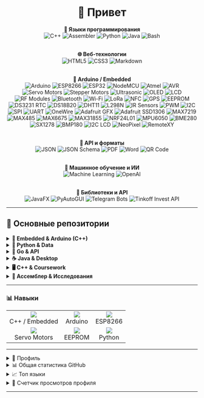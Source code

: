 <h1 align="center">👋 Привет </h1>
<div align="center">

  <!-- ЯЗЫКИ -->
  <strong>🧠 Языки программирования</strong><br/>
  <img src="https://img.shields.io/badge/C%2B%2B-00599C?style=flat&logo=c%2B%2B" alt="C++"/>
  <img src="https://img.shields.io/badge/Assembler-DA1884?style=flat" alt="Assembler"/>
  <img src="https://img.shields.io/badge/Python-3776AB?style=flat&logo=python&logoColor=white" alt="Python"/>
  <img src="https://img.shields.io/badge/Java-007396?style=flat&logo=java&logoColor=white" alt="Java"/>
  <img src="https://img.shields.io/badge/Bash-4EAA25?style=flat&logo=gnu-bash&logoColor=white" alt="Bash"/>
  <br/><br/>

  <!-- ВЕБ -->
  <strong>🌐 Веб-технологии</strong><br/>
  <img src="https://img.shields.io/badge/HTML5-E34F26?style=flat&logo=html5&logoColor=white" alt="HTML5"/>
  <img src="https://img.shields.io/badge/CSS3-1572B6?style=flat&logo=css3&logoColor=white" alt="CSS3"/>
  <img src="https://img.shields.io/badge/Markdown-000000?style=flat&logo=markdown&logoColor=white" alt="Markdown"/>
  <br/><br/>

  <!-- АРДУИНО -->
  <strong>🔩 Arduino / Embedded</strong><br/>
  <img src="https://img.shields.io/badge/Arduino-00979D?style=flat&logo=arduino&logoColor=white" alt="Arduino"/>
  <img src="https://img.shields.io/badge/ESP8266-4C4C4C?style=flat&logo=espressif&logoColor=white" alt="ESP8266"/>
  <img src="https://img.shields.io/badge/ESP32-2C6BED?style=flat&logo=espressif&logoColor=white" alt="ESP32"/>
  <img src="https://img.shields.io/badge/NodeMCU-0078A8?style=flat&logo=nodemcu&logoColor=white" alt="NodeMCU"/>
  <img src="https://img.shields.io/badge/Atmel-ED1C24?style=flat&logo=atmel&logoColor=white" alt="Atmel"/>
  <img src="https://img.shields.io/badge/AVR-0052CC?style=flat&logo=avr&logoColor=white" alt="AVR"/>
  <img src="https://img.shields.io/badge/ServoMotors-grey?style=flat" alt="Servo Motors"/>
  <img src="https://img.shields.io/badge/StepperMotors-FF5733?style=flat" alt="Stepper Motors"/>
  <img src="https://img.shields.io/badge/Ultrasonic-FFC107?style=flat" alt="Ultrasonic"/>
  <img src="https://img.shields.io/badge/OLED-000000?style=flat&logo=monochrome" alt="OLED"/>
  <img src="https://img.shields.io/badge/LCD-007ACC?style=flat&logo=monochrome" alt="LCD"/>
  <img src="https://img.shields.io/badge/RF_Modules-007ACC?style=flat" alt="RF Modules"/>
  <img src="https://img.shields.io/badge/Bluetooth-2AA2C9?style=flat&logo=bluetooth&logoColor=white" alt="Bluetooth"/>
  <img src="https://img.shields.io/badge/Wi-Fi-FF6C37?style=flat&logo=wifi&logoColor=white" alt="Wi-Fi"/>
  <img src="https://img.shields.io/badge/LoRa-2F4F4F?style=flat" alt="LoRa"/>
  <img src="https://img.shields.io/badge/NFC-3DDC84?style=flat" alt="NFC"/>
  <img src="https://img.shields.io/badge/GPS-008080?style=flat" alt="GPS"/>
  <img src="https://img.shields.io/badge/EEPROM-555555?style=flat" alt="EEPROM"/>
  <img src="https://img.shields.io/badge/DS3231_RTC-6C7A89?style=flat" alt="DS3231 RTC"/>
  <img src="https://img.shields.io/badge/DS18B20-FF69B4?style=flat" alt="DS18B20"/>
  <img src="https://img.shields.io/badge/DHT11-F88379?style=flat" alt="DHT11"/>
  <img src="https://img.shields.io/badge/L298N-007ACC?style=flat" alt="L298N"/>
  <img src="https://img.shields.io/badge/IR_Sensors-000000?style=flat" alt="IR Sensors"/>
  <img src="https://img.shields.io/badge/PWM-FF4500?style=flat" alt="PWM"/>
  <img src="https://img.shields.io/badge/I2C-FF6C37?style=flat" alt="I2C"/>
  <img src="https://img.shields.io/badge/SPI-003A70?style=flat" alt="SPI"/>
  <img src="https://img.shields.io/badge/UART-4D4D4D?style=flat" alt="UART"/>
  <img src="https://img.shields.io/badge/OneWire-000000?style=flat" alt="OneWire"/>
  <img src="https://img.shields.io/badge/Adafruit_GFX-00A4E0?style=flat" alt="Adafruit GFX"/>
  <img src="https://img.shields.io/badge/Adafruit_SSD1306-000000?style=flat" alt="Adafruit SSD1306"/>
  <img src="https://img.shields.io/badge/MAX7219-FF0000?style=flat" alt="MAX7219"/>
  <img src="https://img.shields.io/badge/MAX485-0078D7?style=flat" alt="MAX485"/>
  <img src="https://img.shields.io/badge/MAX6675-008080?style=flat" alt="MAX6675"/>
  <img src="https://img.shields.io/badge/MAX31855-8B0000?style=flat" alt="MAX31855"/>
  <img src="https://img.shields.io/badge/NRF24L01-4B0082?style=flat" alt="NRF24L01"/>
  <img src="https://img.shields.io/badge/MPU6050-800080?style=flat" alt="MPU6050"/>
  <img src="https://img.shields.io/badge/BME280-008B8B?style=flat" alt="BME280"/>
  <img src="https://img.shields.io/badge/SX1278-483D8B?style=flat" alt="SX1278"/>
  <img src="https://img.shields.io/badge/BMP180-0053A0?style=flat" alt="BMP180"/>
  <img src="https://img.shields.io/badge/I2C_LCD-007ACC?style=flat" alt="I2C LCD"/>
  <img src="https://img.shields.io/badge/NeoPixel-FF1493?style=flat" alt="NeoPixel"/>
  <img src="https://img.shields.io/badge/RemoteXY-1E90FF?style=flat" alt="RemoteXY"/>
  <br/><br/>

  <!-- API / ФОРМАТЫ -->
  <strong>🧩 API и форматы</strong><br/>
  <img src="https://img.shields.io/badge/JSON-000000?style=flat&logo=json&logoColor=white" alt="JSON"/>
  <img src="https://img.shields.io/badge/JSON_Schema-000000?style=flat&logo=json&logoColor=white" alt="JSON Schema"/>
  <img src="https://img.shields.io/badge/PDF-FF0000?style=flat&logo=adobepdf&logoColor=white" alt="PDF"/>
  <img src="https://img.shields.io/badge/Word-2B579A?style=flat&logo=microsoftword&logoColor=white" alt="Word"/>
  <img src="https://img.shields.io/badge/QR_Code-000000?style=flat&logo=qr-code&logoColor=white" alt="QR Code"/>
  <br/><br/>

  <!-- ML / ИИ -->
  <strong>🧠 Машинное обучение и ИИ</strong><br/>
  <img src="https://img.shields.io/badge/Machine_Learning-FF6F61?style=flat&logo=tensorflow&logoColor=white" alt="Machine Learning"/>
  <img src="https://img.shields.io/badge/OpenAI-412991?style=flat&logo=openai&logoColor=white" alt="OpenAI"/>
  <br/><br/>

  <!-- Инструменты / Фреймворки -->
  <strong>🔧 Библиотеки и API</strong><br/>
  <img src="https://img.shields.io/badge/JavaFX-2C2255?style=flat" alt="JavaFX"/>
  <img src="https://img.shields.io/badge/PyAutoGUI-FFA500?style=flat" alt="PyAutoGUI"/>
  <img src="https://img.shields.io/badge/Telegram_Bots-0088CC?style=flat&logo=telegram&logoColor=white" alt="Telegram Bots"/>
  <img src="https://img.shields.io/badge/Tinkoff_Invest_API-0C2C84?style=flat" alt="Tinkoff Invest API"/>

</div>




---

## 🚀 Основные репозитории

<details>
<summary><strong>🔧 Embedded & Arduino (C++)</strong></summary>

- **🔗 [Arduino-Line-Following-Robot-with-Loading-Unloading-Mechanism](https://github.com/rembov/Arduino-Line-Following-Robot-with-Loading-Unloading-Mechanism)**  
  Четырёхсенсорный **робот-следопыт** с сервоприводом для загрузки/выгрузки и автоматическим возвращением на базу.
  
- **🔗 [SmartTempControl-ESP8266](https://github.com/rembov/SmartTempControl-ESP8266)**  
  Умная **система контроля температуры** на базе ESP8266.
  
- **🔗 [Arduino-Multi-Sensor-Wireless-Monitoring-System](https://github.com/rembov/Arduino-Multi-Sensor-Wireless-Monitoring-System)**  
  **Беспроводная сеть датчиков** (температуры, влажности и пр.) с передачей данных по RF-модулю.

- **🔗 [Arduino-Sensor-Monitoring-System](https://github.com/rembov/Arduino-Sensor-Monitoring-System)**  
  Локальный мониторинг показаний нескольких датчиков с выводом в **Serial**.

- **🔗 [ESPThermoBot](https://github.com/rembov/ESPThermoBot)**  
  **Умный термостат** на ESP8266 с веб‑интерфейсом: чтение температуры, управление реле и логирование.

- **🔗 [Arduino-3D-Cube-OLED](https://github.com/rembov/Arduino-3D-Cube-OLED)**  
  Анимация вращающегося **3D-куба** на OLED‑дисплее.
  
- **🔗 [FeederController](https://github.com/rembov/FeederController)**  
  Интеллектуальная автокормушка на базе **Arduino Uno** с возможностью планировать до 10 кормлений, ручным управлением через меню и синхронизацией времени с модулем **RTC DS3231**.

- **🔗 [ESP8266-SmartHome-Telegram-Bot](https://github.com/rembov/ESP8266-SmartHome-Telegram-Bot)**  
  **Смарт‑дом** на ESP8266 с управлением через Telegram‑бота, работа с датчиками и реле.

- **🔗 [Arduino-Relay-Control-with-Encoder-and-OLED-Menu](https://github.com/rembov/Arduino-Relay-Control-with-Encoder-and-OLED-Menu)**  
  Управление **реле** через энкодер и **OLED‑меню**: навигация по пунктам, сохранение настроек.

- **🔗 [arduino-test-app](https://github.com/rembov/arduino-test-app)**  
  Набор **утилитных скетчей** для проверки моторов, светодиодов, датчиков и интерфейсов.

- **🔗 [advanced-line-follower-dragster](https://github.com/rembov/advanced-line-follower-dragster)**  
  **Скоростной линейный робот-драгстер** с тонкой PID‑настройкой, автокалибровкой.

- **🔗 [line-follower-octoliner-pid](https://github.com/rembov/line-follower-octoliner-pid)**  
  Линейный робот с **датчиком Octoliner** и реализованным **PID-регулятором** для точного следования по линии и стабильного прохождения поворотов.

- **🔗 [bmp180-neopixel-remote](https://github.com/rembov/bmp180-neopixel-remote)**  
  Скетч для Arduino: считывает температуру и давление с BMP180, выводит на I²C LCD, управляет NeoPixel и передаёт данные через HC-05.

- **🔗 [ULN2003-Stepper-Control](https://github.com/rembov/ULN2003-Stepper-Control)**  
  Управление шаговым двигателем **28BYJ-48** через драйвер **ULN2003**, с настройкой **скорости** и **направления** вращения через **энкодер**, выводом данных на **OLED-дисплей** SSD1306.

- **🔗 [ESP8266-Water-Turbidity-Sensor](https://github.com/rembov/ESP8266-Water-Turbidity-Sensor)**  
  Измерение мутности воды и публикация данных через MQTT.

- **🔗 [Tuya Pulse Counter](https://github.com/rembov/tuya-pulse-counter)**<br>
  Передача данных **счётчиков** на базе ESP8266 с поддержкой платформы **Tuya**.

- **🔗 [EtherAlert](https://github.com/rembov/EtherAlert)**<br>
  Индикационный модуль состояния сети на базе Arduino с поддержкой Ethernet Shield (W5100/W5500), визуальной (зелёный/красный LED) и звуковой (buzzer) индикацией.

- **🔗 [SmartGreenhouse](https://github.com/rembov/SmartGreenhouse)**
  Умная автоматизированная мини‑теплица на базе **Arduino Uno** с режимами AUTO и MANUAL, управляемая через 4×4 клавиатуру, с отображением показаний на LCD по I²C и автоматическим управлением вентиляцией (серво­приводом), освещением и поливом.


</details>

<details>
<summary><strong>🐍 Python & Data</strong></summary>

- **🔗 [ai-lesson](https://github.com/rembov/ai-lesson)**  
  Учебные примеры по **машинному обучению** и **нейросетям**: классификация, регрессия, обучение моделей.

- **🔗 [docpc](https://github.com/rembov/docpc)**  
  Пакетная обработка документов: парсинг, конвертация в PDF/Word, извлечение текста.

- **🔗 [qr-printer](https://github.com/rembov/qr-printer)**  
  Консольный **генератор QR‑кодов** с настройками размера и формата.

- **🔗 [python-clicker](https://github.com/rembov/python-clicker)**  
  Автоматизация кликов мыши и клавиатуры через Python‑скрипт.

</details>

<details>
<summary><strong>🐹 Go & API</strong></summary>

- **🔗 [apicpt](https://github.com/rembov/apicpt)**  
  Клиент для работы с **OpenAI API** (ChatGPT) на Go: обёртка запросов и обработка ответов.

- **🔗 [go-struct](https://github.com/rembov/go-struct)**  
  Генератор Go‑структур по JSON‑схемам: упрощает работу с динамическими данными.

- **🔗 [proof-of-the-Collatz-conjecture-go-](https://github.com/rembov/proof-of-the-Collatz-conjecture-go-)**  
  Эксперименты с **гипотезой Коллатца** на Go.

</details>

<details>
<summary><strong>☕ Java & Desktop</strong></summary>

- **🔗 [bitva-za-stakan-vody](https://github.com/rembov/bitva-za-stakan-vody)**  
  Настольная игра «**Битва за стакан воды**» на JavaFX.

- **🔗 [java-black](https://github.com/rembov/java-black)**  
  Консольная игра «Чёрный Ящик» с угадыванием чисел.

- **🔗 [java-oop-with-time](https://github.com/rembov/java-oop-with-time)**  
  Демонстрация **ООП** в Java: управление временем создания и модификации объектов.

- **🔗 [java-shell-sort](https://github.com/rembov/java-shell-sort)**  
  Алгоритм **сортировки Шелла** с замерами производительности.

- **🔗 [java-selection-sort](https://github.com/rembov/java-selection-sort)**  
  Сортировка выбором с консольной визуализацией.

</details>

<details>
<summary><strong>🖥️ C++ & Coursework</strong></summary>

- **🔗 [calculator-kursach](https://github.com/rembov/calculator-kursach)**  
  Консольный **калькулятор** для курсового проекта.

- **🔗 [kursach-logic](https://github.com/rembov/kursach-logic)**  
  Логические схемы и симуляции на C++ для цифровой логики.

- **🔗 [algollabs](https://github.com/rembov/algollabs)**  
  Лабораторные работы по алгоритмам: графы, деревья, сортировки и поиск.

</details>

<details>
<summary><strong>📐 Ассемблер & Исследования</strong></summary>

- **🔗 [Calculating-a-formula-in-assembler](https://github.com/rembov/Calculating-a-formula-in-assembler)**  
  Вычисление математической формулы на ассемблере x86.

- **🔗 [Frequency-response-and-phase-response](https://github.com/rembov/Frequency-response-and-phase-response)**  
  Скрипты на Python для расчёта АЧХ и ФЧХ аналоговых схем.

- **🔗 [proof-of-the-Collatz-conjecture](https://github.com/rembov/proof-of-the-Collatz-conjecture)**  
  Эксперименты с последовательностями Коллатца на Python.

- **🔗 [x0](https://github.com/rembov/x0)**  
  Исследовательский скрипт для изучения поведения функций и последовательностей.

- **🔗 [tink-invest-share-info](https://github.com/rembov/tink-invest-share-info)**  
  Актуальные котировки и информация о бумагах через **Tinkoff Invest API**.
</details>

---

### 📊 Навыки

<table>
  <tr>
    <td align="center"><img src="https://img.shields.io/badge/Embedded-C%2B%2B-blue?style=flat&logo=c%2B%2B" /><br/>C++ / Embedded</td>
    <td align="center"><img src="https://img.shields.io/badge/Arduino-00979D?style=flat&logo=arduino&logoColor=white" /><br/>Arduino</td>
    <td align="center"><img src="https://img.shields.io/badge/ESP8266-black?style=flat&logo=espressif&logoColor=white" /><br/>ESP8266</td>
  </tr>
  <tr>
    <td align="center"><img src="https://img.shields.io/badge/Servo-grey?style=flat" /><br/>Servo Motors</td>
    <td align="center"><img src="https://img.shields.io/badge/EERPOM-4CAF50?style=flat" /><br/>EEPROM</td>
    <td align="center"><img src="https://img.shields.io/badge/Python-3776AB?style=flat&logo=python&logoColor=white" /><br/>Python</td>
  </tr>
</table>

---


<details>
  <summary>👤 Профиль</summary>
  <div align="center">
    <a href="https://github.com/vn7n24fzkq/github-profile-summary-cards">
      <img
        src="https://github-profile-summary-cards.vercel.app/api/cards/profile-details?username=rembov&theme=vue&cache_seconds=21600"
        alt="Profile Details"
      />
    </a>
  </div>
</details>

<details>
  <summary>📊 Общая статистика GitHub</summary>
  <div align="center">
    <img
      src="https://github-readme-stats.vercel.app/api?username=rembov&show_icons=true&theme=radical&hide_border=true&cache_seconds=21600"
      alt="GitHub Stats"
    />
  </div>
</details>


<details>
  <summary>📈 Топ языки</summary>
   <div align="center">
    <img src="https://github-readme-stats.vercel.app/api/top-langs/?username=rembov&layout=compact&theme=shades-of-purple&hide_border=true&count_private=true&cache_seconds=21600" alt="Lang Percentages" />
  </div>
</details>

<details>
  <summary>👀 Счетчик просмотров профиля</summary>
  <div align="center">
    <img src="https://komarev.com/ghpvc/?username=rembov&style=flat-square&color=blue" alt="Profile Views" />
  </div>
</details>




---

